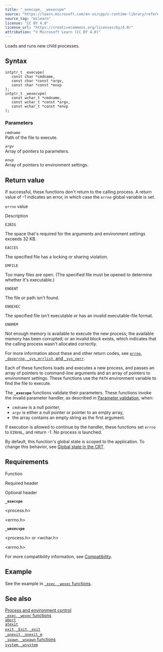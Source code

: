 ```yaml
---
title: "_execvpe, _wexecvpe"
source: "https://learn.microsoft.com/en-us/cpp/c-runtime-library/reference/execvpe-wexecvpe?view=msvc-170"
source_tag: "mslearn"
license: "CC BY 4.0"
license_url: "https://creativecommons.org/licenses/by/4.0/"
attribution: "© Microsoft Learn (CC BY 4.0)"
---
```

Loads and runs new child processes.

## Syntax

```
intptr_t _execvpe(
   const char *cmdname,
   const char *const *argv,
   const char *const *envp
);
intptr_t _wexecvpe(
   const wchar_t *cmdname,
   const wchar_t *const *argv,
   const wchar_t *const *envp
);
```

### Parameters

_`cmdname`_  
Path of the file to execute.

_`argv`_  
Array of pointers to parameters.

_`envp`_  
Array of pointers to environment settings.

## Return value

If successful, these functions don't return to the calling process. A return value of -1 indicates an error, in which case the `errno` global variable is set.

`errno` value

Description

`E2BIG`

The space that's required for the arguments and environment settings exceeds 32 KB.

`EACCES`

The specified file has a locking or sharing violation.

`EMFILE`

Too many files are open. (The specified file must be opened to determine whether it's executable.)

`ENOENT`

The file or path isn't found.

`ENOEXEC`

The specified file isn't executable or has an invalid executable-file format.

`ENOMEM`

Not enough memory is available to execute the new process; the available memory has been corrupted; or an invalid block exists, which indicates that the calling process wasn't allocated correctly.

For more information about these and other return codes, see [`errno`, `_doserrno`, `_sys_errlist`, and `_sys_nerr`](https://learn.microsoft.com/en-us/cpp/c-runtime-library/errno-doserrno-sys-errlist-and-sys-nerr?view=msvc-170).

Each of these functions loads and executes a new process, and passes an array of pointers to command-line arguments and an array of pointers to environment settings. These functions use the `PATH` environment variable to find the file to execute.

The **`_execvpe`** functions validate their parameters. These functions invoke the invalid parameter handler, as described in [Parameter validation](https://learn.microsoft.com/en-us/cpp/c-runtime-library/parameter-validation?view=msvc-170), when:

*   _`cmdname`_ is a null pointer,
*   _`argv`_ is either a null pointer or pointer to an empty array,
*   the array contains an empty string as the first argument.

If execution is allowed to continue by the handler, these functions set `errno` to `EINVAL`, and return -1. No process is launched.

By default, this function's global state is scoped to the application. To change this behavior, see [Global state in the CRT](https://learn.microsoft.com/en-us/cpp/c-runtime-library/global-state?view=msvc-170).

## Requirements

Function

Required header

Optional header

**`_execvpe`**

<process.h>

<errno.h>

**`_wexecvpe`**

<process.h> or <wchar.h>

<errno.h>

For more compatibility information, see [Compatibility](https://learn.microsoft.com/en-us/cpp/c-runtime-library/compatibility?view=msvc-170).

## Example

See the example in [`_exec`, `_wexec` functions](https://learn.microsoft.com/en-us/cpp/c-runtime-library/exec-wexec-functions?view=msvc-170).

## See also

[Process and environment control](https://learn.microsoft.com/en-us/cpp/c-runtime-library/process-and-environment-control?view=msvc-170)  
[`_exec`, `_wexec` functions](https://learn.microsoft.com/en-us/cpp/c-runtime-library/exec-wexec-functions?view=msvc-170)  
[`abort`](https://learn.microsoft.com/en-us/cpp/c-runtime-library/reference/abort?view=msvc-170)  
[`atexit`](https://learn.microsoft.com/en-us/cpp/c-runtime-library/reference/atexit?view=msvc-170)  
[`exit`, `_Exit`, `_exit`](https://learn.microsoft.com/en-us/cpp/c-runtime-library/reference/exit-exit-exit?view=msvc-170)  
[`_onexit`, `_onexit_m`](https://learn.microsoft.com/en-us/cpp/c-runtime-library/reference/onexit-onexit-m?view=msvc-170)  
[`_spawn`, `_wspawn` functions](https://learn.microsoft.com/en-us/cpp/c-runtime-library/spawn-wspawn-functions?view=msvc-170)  
[`system`, `_wsystem`](https://learn.microsoft.com/en-us/cpp/c-runtime-library/reference/system-wsystem?view=msvc-170)